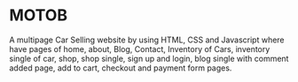 # MOTOB
A multipage Car Selling website by using HTML, CSS and Javascript where have pages of home, about, Blog, Contact, Inventory of Cars, inventory single of car, shop, shop single, sign up and login, blog single with comment added page, add to cart, checkout and payment form pages.

